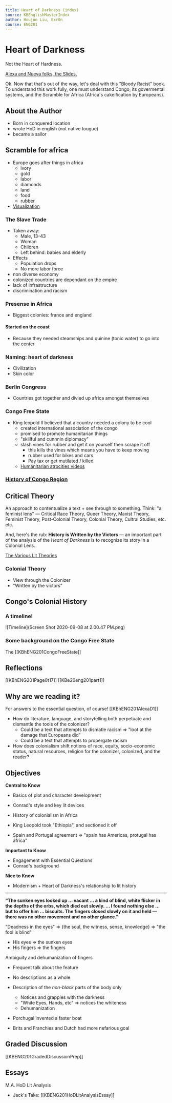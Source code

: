 ```yaml
---
title: Heart of Darkness (index)
source: KBEnglishMasterIndex
author: Houjun Liu, Exr0n
course: ENG201
---
```


# Heart of Darkness
Not the Heart of Hardness.

[Alexa and Nueva folks, the Slides.](https://docs.google.com/presentation/d/1a9mxL5Pot8sbcIYP1mLiFqhQrYEOa60eIyHp3ftTLGo)

Ok. Now that that's out of the way, let's deal with this "Bloody Racist" book. To understand this work fully, one must understand Congo, its govermental systems, and the Scramble for Africa (Africa's cakeification by Europeans). 

## About the Author
- Born in conquered location
- wrote HoD in english (not native tougue)
- became a sailor

## Scramble for africa
- Europe goes after things in africa
	- ivory
	- gold
	- labor
	- diamonds
	- land
	- food
	- rubber
- [Visualization](https://www.youtube.com/watch?v=EKE92ucqBfc)
### The Slave Trade
- Taken away:
	- Male, 13-43
	- Woman
	- Children
	- Left behind: babies and elderly
- Effects
	- Population drops
	- No more labor force
- non diverse economy
- colonized countries are dependant on the empire
- lack of infrastructure
- discrimination and racism

### Presense in Africa
- Biggest colonies: france and england
#### Started on the coast
- Because they needed steamships and quinine (tonic water) to go into the center

### Naming: heart of darkness
- Civilization
- Skin color

### Berlin Congress
- Countries got together and divied up africa amongst themselves

### Congo Free State
- King leopold II believed that a country needed a colony to be cool
	- created international association of the congo
	- promised to promote humanitarian things
	- "skillful and cunnnin diplomacy"
	- slash vines for rubber and get it on yourself then scrape it off
		- this kills the vines which means you have to keep moving 
		- rubber used for bikes and cars
		- Pay tax or get mutilated / killed
	- [Humanitarian atrocities videos](https://www.youtube.com/watch?v=FhPZZqp9cp8)
### [History of Congo Region](http://loki.stockton.edu/~kinsellt/projects/hod/history.html)

## Critical Theory
An approach to contentualize a text + see through to something. Think: "a feminist lens" — Critical Race Theory, Queer Theory, Maxist Theory, Feminist Theory, Post-Colonial Theory, Colonial Theory, Cultral Studies, etc. etc.

And, here's the rub: **History is Written by the Victors** — an important part of the analysis of the _Heart of Darkness_ is to recognize its story in a Colonial Lens.

[The Various Lit Theories](https://owl.purdue.edu/owl/subject_specific_writing/writing_in_literature/literary_theory_and_schools_of_criticism/)

### Colonial Theory
* View through the Colonizer
* "Written by the victors"

## Congo's Colonial History
### A timeline!
![Timeline](Screen Shot 2020-09-08 at 2.00.47 PM.png) 

### Some background on the Congo Free State

The [[KBhENG201CongoFreeState]]

## Reflections
[[KBhENG201Page0t17]]
[[KBe20eng201part1]]

## Why are we reading it?
For answers to the essential question, of course! [[KBhENG201AlexaD1]]

* How do literature, language, and storytelling both perpetuate and dismantle the tools of the colonizer?  
    * Could be a text that attempts to dismatle racism => "loot at the damage that Europeans did"
    * Could be a text that attempts to propergate racism 
* How does colonialism shift notions of race, equity, socio-economic status, natural resources, religion for the colonizer, colonized, and the reader? 

## Objectives
**Central to Know**

* Basics of plot and character development
* Conrad's style and key lit devices
* History of colonialism in Africa

* King Leopold took "Ethiopia", and sectioned it off 
* Spain and Portugal agreement => "spain has Americas, protugal has africa"

**Important to Know**

* Engagement with Essential Questions
* Conrad's background

**Nice to Know**

* Modernism + Heart of Darkness's relationship to lit history

***

**“The sunken eyes looked up … vacant … a kind of blind, white flicker in the depths of the orbs, which died out slowly. … I found nothing else … but to offer him … biscuits. The fingers closed slowly on it and held — there was no other movement and no other glance.”**

"Deadness in the eyes" => {the soul, the witness, sense, knowledge} => "the fool is blind"

* His eyes => the sunken eyes
* His fingers => the fingers

Ambiguity and dehumanization of fingers

* Frequent talk about the feature
* No descriptions as a whole
* Description of the _non-black_ parts of the body only
    * Notices and grapples with the darkness
    * "White Eyes, Hands, etc" => notices the whiteness
    * Dehumanization
    
* Porchugal invented a faster boat
* Brits and Franchies and Dutch had more nefarious goal

## Graded Discussion

[[KBENG201GradedDiscussionPrep]]
  
## Essays

M.A. HoD Lit Analysis

- Jack's Take: [[KBENG201HoDLitAnalysisEssay]]